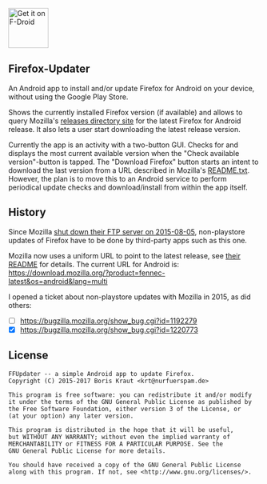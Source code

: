 [<img src="https://f-droid.org/badge/get-it-on.png"
      alt="Get it on F-Droid"
      height="80">](https://f-droid.org/app/de.marmaro.krt.ffupdater)

## Firefox-Updater

An Android app to install and/or update Firefox for Android on your device, without using the Google Play Store.

Shows the currently installed Firefox version (if available) and allows to query Mozilla's [releases directory site](https://archive.mozilla.org/pub/mobile/releases/) for the latest Firefox for Android release. It also lets a user start downloading the latest release version.

Currently the app is an activity with a two-button GUI. Checks for and displays the most current available version when the "Check available version"-button is tapped. The "Download Firefox" button starts an intent to download the last version from a URL described in Mozilla's [README.txt](https://archive.mozilla.org/pub/mobile/releases/latest/README.txt). However, the plan is to move this to an Android service to perform periodical update checks and download/install from within the app itself.

## History

Since Mozilla [shut down their FTP server on 2015-08-05](https://blog.mozilla.org/it/2015/07/27/product-delivery-migration-what-is-changing-when-its-changing-and-the-impacts/), non-playstore updates of Firefox have to be done by third-party apps such as this one.


Mozilla now uses a uniform URL to point to the latest release, see [their README](https://archive.mozilla.org/pub/mobile/releases/latest/README.txt) for details. The current URL for Android is: https://download.mozilla.org/?product=fennec-latest&os=android&lang=multi

I opened a ticket about non-playstore updates with Mozilla in 2015, as did others:

- [ ] https://bugzilla.mozilla.org/show_bug.cgi?id=1192279
- [x] https://bugzilla.mozilla.org/show_bug.cgi?id=1220773

## License

````
FFUpdater -- a simple Android app to update Firefox.
Copyright (C) 2015-2017 Boris Kraut <krt@nurfuerspam.de>

This program is free software: you can redistribute it and/or modify
it under the terms of the GNU General Public License as published by
the Free Software Foundation, either version 3 of the License, or
(at your option) any later version.

This program is distributed in the hope that it will be useful,
but WITHOUT ANY WARRANTY; without even the implied warranty of
MERCHANTABILITY or FITNESS FOR A PARTICULAR PURPOSE. See the
GNU General Public License for more details.

You should have received a copy of the GNU General Public License
along with this program. If not, see <http://www.gnu.org/licenses/>.
````
